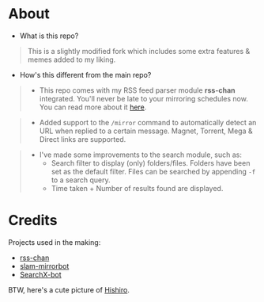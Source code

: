 # About
* What is this repo?
> This is a slightly modified fork which includes some extra features & memes added to my liking.
* How's this different from the main repo?
> * This repo comes with my RSS feed parser module **rss-chan** integrated. You'll never be late to your mirroring schedules now. You can read more about it [here](https://github.com/hyPnOtICDo0g/rss-chan).

>  * Added support to the `/mirror` command to automatically detect an URL when replied to a certain message. Magnet, Torrent, Mega & Direct links are supported.

> * I've made some improvements to the search module, such as:  
>   * Search filter to display (only) folders/files. Folders have been set as the default filter. Files can be searched by appending `-f` to a search query.
>   * Time taken + Number of results found are displayed.  

# Credits

Projects used in the making:

* [rss-chan](https://github.com/hyPnOtICDo0g/rss-chan)
* [slam-mirrorbot](https://github.com/Slam-Team/slam-mirrorbot)
* [SearchX-bot](https://github.com/SVR666/SearchX-bot)

BTW, here's a cute picture of [Hishiro](https://i.imgur.com/QPkgVg6.png).
